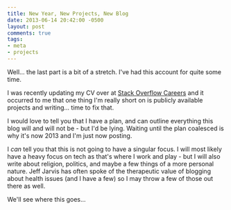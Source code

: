 ```yaml
---
title: New Year, New Projects, New Blog
date: 2013-06-14 20:42:00 -0500
layout: post
comments: true
tags:
- meta
- projects
---
```


Well... the last part is a bit of a stretch. I've had this account for quite some time.

I was recently updating my CV over at [Stack Overflow Careers](http://careers.stackoverflow.com/anonjr) and it occurred to me that one thing I'm really short on is publicly available projects and writing... time to fix that.

I would love to tell you that I have a plan, and can outline everything this blog will and will not be - but I'd be lying. Waiting until the plan coalesced is why it's now 2013 and I'm just now posting.
<!--more-->
I *can* tell you that this is not going to have a singular focus. I will most likely have a heavy focus on tech as that's where I work and play - but I will also write about religion, politics, and maybe a few things of a more personal nature. Jeff Jarvis has often spoke of the therapeutic value of blogging about health issues (and I have a few) so I may throw a few of those out there as well.

We'll see where this goes...